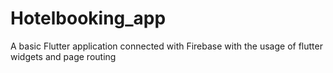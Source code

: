 # Hotelbooking_app
A basic Flutter application connected with Firebase with the usage of flutter widgets and page routing 
